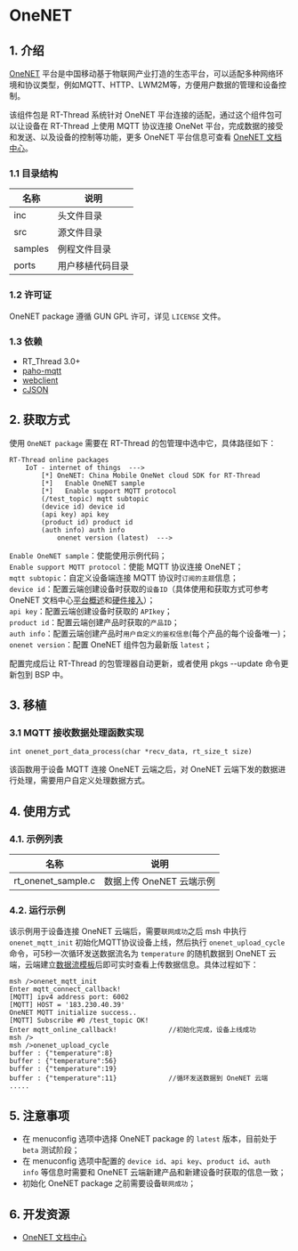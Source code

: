 # OneNET

## 1. 介绍

[OneNET](https://open.iot.10086.cn/) 平台是中国移动基于物联网产业打造的生态平台，可以适配多种网络环境和协议类型，例如MQTT、HTTP、LWM2M等，方便用户数据的管理和设备控制。

该组件包是 RT-Thread 系统针对 OneNET 平台连接的适配，通过这个组件包可以让设备在 RT-Thread 上使用 MQTT 协议连接 OneNet 平台，完成数据的接受和发送、以及设备的控制等功能，更多 OneNET 平台信息可查看 [OneNET 文档中心](https://open.iot.10086.cn/doc)。

### 1.1 目录结构

| 名称 | 说明 |
| ---- | ---- |
| inc | 头文件目录 |
| src | 源文件目录 |
| samples | 例程文件目录 |
| ports | 用户移植代码目录 |

### 1.2 许可证

OneNET package  遵循 GUN GPL 许可，详见 `LICENSE` 文件。

### 1.3 依赖

- RT_Thread 3.0+
- [paho-mqtt](https://github.com/RT-Thread-packages/paho-mqtt.git)
- [webclient](https://github.com/RT-Thread-packages/webclient.git)
- [cJSON](https://github.com/RT-Thread-packages/cJSON.git)

## 2. 获取方式

使用 `OneNET package` 需要在 RT-Thread 的包管理中选中它，具体路径如下：

    RT-Thread online packages
        IoT - internet of things  --->
            [*] OneNET: China Mobile OneNet cloud SDK for RT-Thread
            [*]   Enable OneNET sample
            [*]   Enable support MQTT protocol 
            (/test_topic) mqtt subtopic
            (device id) device id
            (api key) api key
            (product id) product id
            (auth info) auth info
                onenet version (latest)  --->

`Enable OneNET sample`：使能使用示例代码；  
`Enable support MQTT protocol`：使能 MQTT 协议连接 OneNET；  
`mqtt subtopic`：自定义设备端连接 MQTT 协议时`订阅的主题`信息；  
`device id`：配置云端创建设备时获取的`设备ID`（具体使用和获取方式可参考 OneNET 文档中心[平台概述](https://open.iot.10086.cn/doc/art401.html#97)和[硬件接入](https://open.iot.10086.cn/doc/art454.html#107)）；  
`api key`：配置云端创建设备时获取的 `APIkey`；  
`product id`：配置云端创建产品时获取的`产品ID`；  
`auth info`：配置云端创建产品时`用户自定义的鉴权信息`(每个产品的每个设备唯一)；  
`onenet version`：配置 OneNET 组件包为最新版 `latest`；   

配置完成后让 RT-Thread 的包管理器自动更新，或者使用 pkgs --update 命令更新包到 BSP 中。

## 3. 移植

### 3.1 MQTT 接收数据处理函数实现
```
int onenet_port_data_process(char *recv_data, rt_size_t size)
```
该函数用于设备 MQTT 连接 OneNET 云端之后，对 OneNET 云端下发的数据进行处理，需要用户自定义处理数据方式。

## 4. 使用方式

### 4.1. 示例列表

| 名称 | 说明 |
| ---- | ---- |
| rt_onenet_sample.c | 数据上传 OneNET 云端示例 |

### 4.2. 运行示例

该示例用于设备连接 OneNET 云端后，需要`联网成功`之后 msh 中执行 `onenet_mqtt_init` 初始化MQTT协议设备上线，然后执行 `onenet_upload_cycle` 命令，可5秒一次循环发送数据流名为 `temperature` 的随机数据到 OneNET 云端，云端建立[数据流模板](https://open.iot.10086.cn/doc/art402.html#97)后即可实时查看上传数据信息。具体过程如下：

    msh />onenet_mqtt_init
    Enter mqtt_connect_callback!
    [MQTT] ipv4 address port: 6002
    [MQTT] HOST = '183.230.40.39'
    OneNET MQTT initialize success..
    [MQTT] Subscribe #0 /test_topic OK!
    Enter mqtt_online_callback!             //初始化完成，设备上线成功
    msh />
    msh />onenet_upload_cycle
    buffer : {"temperature":8}
    buffer : {"temperature":56}
    buffer : {"temperature":19}             
    buffer : {"temperature":11}             //循环发送数据到 OneNET 云端
    .....


## 5. 注意事项

- 在 menuconfig 选项中选择 OneNET package 的 `latest` 版本，目前处于 `beta` 测试阶段；
- 在 menuconfig 选项中配置的 `device id`、`api key`、`product id`、`auth info` 等信息时需要和 OneNET 云端新建产品和新建设备时获取的信息一致；
- 初始化 OneNET package 之前需要设备`联网成功`；

## 6. 开发资源

- [OneNET 文档中心](https://open.iot.10086.cn/doc)

